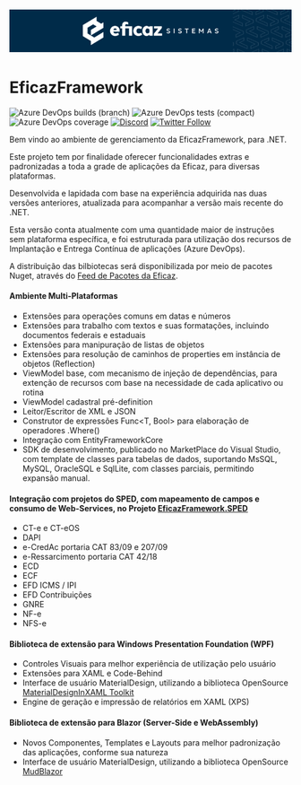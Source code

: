 # ![EficazFramework](Assets/GitHub-HeaderReadme.png)

# EficazFramework

![Azure DevOps builds (branch)](http://efshields.brazilsouth.azurecontainer.io:/azure-devops/build/eficazcs/EficazFramework/18/master?label=tests&logo=azuredevops&logoColor=white&style=flat-square)
![Azure DevOps tests (compact)](http://efshields.brazilsouth.azurecontainer.io:/azure-devops/tests/eficazcs/EficazFramework/18?compact_message&logo=azuredevops&logoColor=white&style=flat-square)
![Azure DevOps coverage](http://efshields.brazilsouth.azurecontainer.io:/azure-devops/coverage/eficazcs/EficazFramework/18?logo=codecov&logoColor=white&style=flat-square)
[![Discord](http://efshields.brazilsouth.azurecontainer.io:/discord/846078359498653706?color=purple&logo=discord&logoColor=white&style=flat-square)](https://discord.gg/ePvZEGBgaf)
[![Twitter Follow](http://efshields.brazilsouth.azurecontainer.io:/twitter/follow/EficazCS?color=blue&label=twitter&logo=twitter&logoColor=white&style=flat-square)](https://twitter.com/EficazCS)
<!---![Visual Studio Marketplace Version](https://img.shields.io/visual-studio-marketplace/v/eficazsistemasdegestoeintelignciatributrialtda.efcorev4?label=SDK&logo=Eficaz%20Sistemas)-->

   Bem vindo ao ambiente de gerenciamento da EficazFramework, para .NET.
   
   Este projeto tem por finalidade oferecer funcionalidades extras e padronizadas a toda a grade de aplicações da Eficaz, para diversas plataformas.
   
   Desenvolvida e lapidada com base na experiência adquirida nas duas versões anteriores, atualizada para acompanhar a versão mais recente do .NET.
   
   Esta versão conta atualmente com uma quantidade maior de instruções sem plataforma específica, e foi estruturada para utilização dos recursos de Implantação e Entrega Contínua de aplicações (Azure DevOps).

   A distribuição das bilbiotecas será disponibilizada por meio de pacotes Nuget, através do [Feed de Pacotes da Eficaz](https://pkgs.dev.azure.com/eficazcs/_packaging/DevPackages/nuget/v3/index.json).

#### Ambiente Multi-Plataformas
   - Extensões para operações comuns em datas e números
   - Extensões para trabalho com textos e suas formatações, incluindo documentos federais e estaduais
   - Extensões para manipuração de listas de objetos
   - Extensões para resolução de caminhos de properties em instância de objetos (Reflection)
   - ViewModel base, com mecanismo de injeção de dependências, para extenção de recursos com base na necessidade de cada aplicativo ou rotina
   - ViewModel cadastral pré-definition
   - Leitor/Escritor de XML e JSON
   - Construtor de expressões Func<T, Bool> para elaboração de operadores .Where<T>()
   - Integração com EntityFrameworkCore
   - SDK de desenvolvimento, publicado no MarketPlace do Visual Studio, com template de classes para tabelas de dados, suportando MsSQL, MySQL, OracleSQL e SqlLite, com classes parciais, permitindo expansão manual.
   
#### Integração com projetos do SPED, com mapeamento de campos e consumo de Web-Services, no Projeto [EficazFramework.SPED](https://github.com/Eficaz-Sistemas/EficazFramework.SPED)
   - CT-e e CT-eOS
   - DAPI
   - e-CredAc portaria CAT 83/09 e 207/09
   - e-Ressarcimento portaria CAT 42/18
   - ECD
   - ECF
   - EFD ICMS / IPI
   - EFD Contribuições
   - GNRE
   - NF-e
   - NFS-e

#### Biblioteca de extensão para Windows Presentation Foundation (WPF)
   - Controles Visuais para melhor experiência de utilização pelo usuário
   - Extensões para XAML e Code-Behind
   - Interface de usuário MaterialDesign, utilizando a biblioteca OpenSource [MaterialDesignInXAML Toolkit](https://github.com/MaterialDesignInXAML/MaterialDesignInXamlToolkit)
   - Engine de geração e impressão de relatórios em XAML (XPS)

#### Biblioteca de extensão para Blazor (Server-Side e WebAssembly)
   - Novos Componentes, Templates e Layouts para melhor padronização das aplicações, conforme sua natureza
   - Interface de usuário MaterialDesign, utilizando a biblioteca OpenSource [MudBlazor](https://github.com/MudBlazor/MudBlazor)

